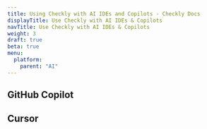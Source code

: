 ```yaml
---
title: Using Checkly with AI IDEs and Copilots - Checkly Docs
displayTitle: Use Checkly with AI IDEs & Copilots
navTitle: Use Checkly with AI IDEs & Copilots
weight: 3
draft: true
beta: true
menu:
  platform:
    parent: "AI"
---
```


## GitHub Copilot

## Cursor


